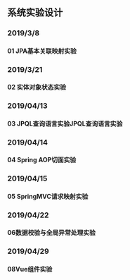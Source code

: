 系统实验设计
---
### 2019/3/8
#### 01 JPA基本关联映射实验
### 2019/3/21
#### 02 实体对象状态实验 
### 2019/04/13
#### 03 JPQL查询语言实验JPQL查询语言实验
### 2019/04/14
#### 04 Spring AOP切面实验
### 2019/04/15
#### 05  SpringMVC请求映射实验
### 2019/04/22
#### 06数据校验与全局异常处理实验
### 2019/04/29
#### 08Vue组件实验